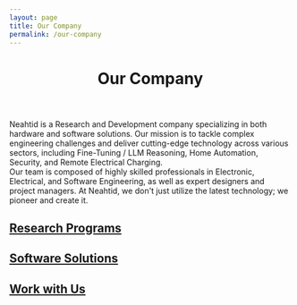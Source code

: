 ```yaml
---
layout: page
title: Our Company
permalink: /our-company
---
```

<!-- first section -->
<header class="headblock company-1">
	<h1>Our Company</h1>
</header>
<section class="company-2">
	<div class="container">
		<div class="row">
		Neahtid is a Research and Development company specializing in both hardware and software solutions. Our mission is to tackle complex engineering challenges and deliver cutting-edge technology across various sectors, including Fine-Tuning / LLM Reasoning, Home Automation, Security, and Remote Electrical Charging.
		</div>
		<div class="row">
				Our team is composed of highly skilled professionals in Electronic, Electrical, and Software Engineering, as well as expert designers and project managers. At Neahtid, we don't just utilize the latest technology; we pioneer and create it.
		</div>
	</div>
</section>

<section>
	<div class="container">
		<div class="row">
			<div class="col-12 col-md-4">
				<a href="./research-program" class="contact-badge company-research">
					<h2>Research Programs</h2>
				</a>
			</div>
			<div class="col-12 col-md-4">
				<a href="/our-products" class="contact-badge relations">
					<h2>Software Solutions</h2>
				</a>
			</div>
			<div class="col-12 col-md-4">
				<a href="https://goo.gl/forms/wJCzyBT6n0PDMShl1" target="_blank" class="contact-badge company-work">
					<h2>Work with Us</h2>
				</a>
			</div>
		</div>
	</div>
</section>
